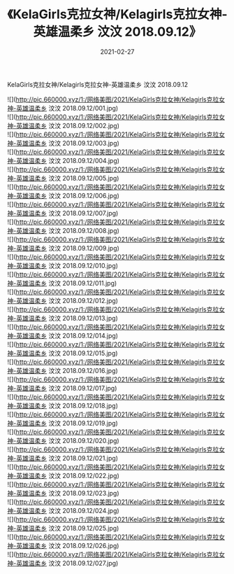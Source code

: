 ﻿---
layout: post
title:  《KelaGirls克拉女神/Kelagirls克拉女神-英雄温柔乡 汶汶 2018.09.12》
date:   2021-02-27
img: http://pic.660000.xyz/1:/网络美图/2021/KelaGirls克拉女神/Kelagirls克拉女神-英雄温柔乡 汶汶 2018.09.12/000.jpg
categories: [美女, 清纯, 唯美]
---

KelaGirls克拉女神/Kelagirls克拉女神-英雄温柔乡 汶汶 2018.09.12

 ![](http://pic.660000.xyz/1:/网络美图/2021/KelaGirls克拉女神/Kelagirls克拉女神-英雄温柔乡 汶汶 2018.09.12/001.jpg) <br>![](http://pic.660000.xyz/1:/网络美图/2021/KelaGirls克拉女神/Kelagirls克拉女神-英雄温柔乡 汶汶 2018.09.12/002.jpg) <br>![](http://pic.660000.xyz/1:/网络美图/2021/KelaGirls克拉女神/Kelagirls克拉女神-英雄温柔乡 汶汶 2018.09.12/003.jpg) <br>![](http://pic.660000.xyz/1:/网络美图/2021/KelaGirls克拉女神/Kelagirls克拉女神-英雄温柔乡 汶汶 2018.09.12/004.jpg) <br>![](http://pic.660000.xyz/1:/网络美图/2021/KelaGirls克拉女神/Kelagirls克拉女神-英雄温柔乡 汶汶 2018.09.12/005.jpg) <br>![](http://pic.660000.xyz/1:/网络美图/2021/KelaGirls克拉女神/Kelagirls克拉女神-英雄温柔乡 汶汶 2018.09.12/006.jpg) <br>![](http://pic.660000.xyz/1:/网络美图/2021/KelaGirls克拉女神/Kelagirls克拉女神-英雄温柔乡 汶汶 2018.09.12/007.jpg) <br>![](http://pic.660000.xyz/1:/网络美图/2021/KelaGirls克拉女神/Kelagirls克拉女神-英雄温柔乡 汶汶 2018.09.12/008.jpg) <br>![](http://pic.660000.xyz/1:/网络美图/2021/KelaGirls克拉女神/Kelagirls克拉女神-英雄温柔乡 汶汶 2018.09.12/009.jpg) <br>![](http://pic.660000.xyz/1:/网络美图/2021/KelaGirls克拉女神/Kelagirls克拉女神-英雄温柔乡 汶汶 2018.09.12/010.jpg) <br>![](http://pic.660000.xyz/1:/网络美图/2021/KelaGirls克拉女神/Kelagirls克拉女神-英雄温柔乡 汶汶 2018.09.12/011.jpg) <br>![](http://pic.660000.xyz/1:/网络美图/2021/KelaGirls克拉女神/Kelagirls克拉女神-英雄温柔乡 汶汶 2018.09.12/012.jpg) <br>![](http://pic.660000.xyz/1:/网络美图/2021/KelaGirls克拉女神/Kelagirls克拉女神-英雄温柔乡 汶汶 2018.09.12/013.jpg) <br>![](http://pic.660000.xyz/1:/网络美图/2021/KelaGirls克拉女神/Kelagirls克拉女神-英雄温柔乡 汶汶 2018.09.12/014.jpg) <br>![](http://pic.660000.xyz/1:/网络美图/2021/KelaGirls克拉女神/Kelagirls克拉女神-英雄温柔乡 汶汶 2018.09.12/015.jpg) <br>![](http://pic.660000.xyz/1:/网络美图/2021/KelaGirls克拉女神/Kelagirls克拉女神-英雄温柔乡 汶汶 2018.09.12/016.jpg) <br>![](http://pic.660000.xyz/1:/网络美图/2021/KelaGirls克拉女神/Kelagirls克拉女神-英雄温柔乡 汶汶 2018.09.12/017.jpg) <br>![](http://pic.660000.xyz/1:/网络美图/2021/KelaGirls克拉女神/Kelagirls克拉女神-英雄温柔乡 汶汶 2018.09.12/018.jpg) <br>![](http://pic.660000.xyz/1:/网络美图/2021/KelaGirls克拉女神/Kelagirls克拉女神-英雄温柔乡 汶汶 2018.09.12/019.jpg) <br>![](http://pic.660000.xyz/1:/网络美图/2021/KelaGirls克拉女神/Kelagirls克拉女神-英雄温柔乡 汶汶 2018.09.12/020.jpg) <br>![](http://pic.660000.xyz/1:/网络美图/2021/KelaGirls克拉女神/Kelagirls克拉女神-英雄温柔乡 汶汶 2018.09.12/021.jpg) <br>![](http://pic.660000.xyz/1:/网络美图/2021/KelaGirls克拉女神/Kelagirls克拉女神-英雄温柔乡 汶汶 2018.09.12/022.jpg) <br>![](http://pic.660000.xyz/1:/网络美图/2021/KelaGirls克拉女神/Kelagirls克拉女神-英雄温柔乡 汶汶 2018.09.12/023.jpg) <br>![](http://pic.660000.xyz/1:/网络美图/2021/KelaGirls克拉女神/Kelagirls克拉女神-英雄温柔乡 汶汶 2018.09.12/024.jpg) <br>![](http://pic.660000.xyz/1:/网络美图/2021/KelaGirls克拉女神/Kelagirls克拉女神-英雄温柔乡 汶汶 2018.09.12/025.jpg) <br>![](http://pic.660000.xyz/1:/网络美图/2021/KelaGirls克拉女神/Kelagirls克拉女神-英雄温柔乡 汶汶 2018.09.12/026.jpg) <br>![](http://pic.660000.xyz/1:/网络美图/2021/KelaGirls克拉女神/Kelagirls克拉女神-英雄温柔乡 汶汶 2018.09.12/027.jpg) <br>